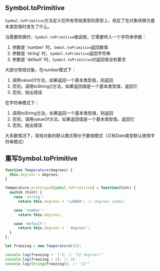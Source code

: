 
## Symbol.toPrimitive
`Symbol.toPrimitive`方法定义在所有常规类型的原型上，规定了在对象转换为基本类型值时发生了什么。

当需要转换时，`Symbol.toPrimitive`被调用，它需要传入一个字符串参数：
1. 参数是 'number' 时，`Smbol.toPrimitive`返回数值
2. 参数是 'string' 时，`Symbol.toPrimitive`返回字符串
3. 参数是 'default' 时，`Symbol.toPrimitive`对返回值没有要求

大部分常规对象，在number模式下：
1. 调用valueOf方法，如果返回一个基本类型值，则返回
2. 否则，调用toString()方法，如果返回值是一个基本类型值，返回它
3. 否则，抛出错误

在字符串模式下：
1. 调用toString方法，如果返回一个基本类型值，则返回
2. 否则，调用valueOf方法，如果返回值是一个基本类型值，返回它
3. 否则，抛出错误

大多数情况下，常规对象的默认模式等价于数值模式（只有Date类型默认使用字符串模式）

## 重写Symbol.toPrimitive
```js
function Temperature(degrees) {
  this.degrees = degrees;
}

Temperature.prototype[Symbol.toPrimitive] = function(hint) {
  switch (hint) {
    case 'string':
      return this.degrees + '\u00b0'; // degrees symbol

    case 'number':
      return this.degrees;

    case 'default':
      return this.degrees + ' degrees';
  }
};

let freezing = new Temperature(32);

console.log(freezing + '!'); // "32 degrees!"
console.log(freezing / 2); // 16
console.log(String(freezing)); // "32°"

```